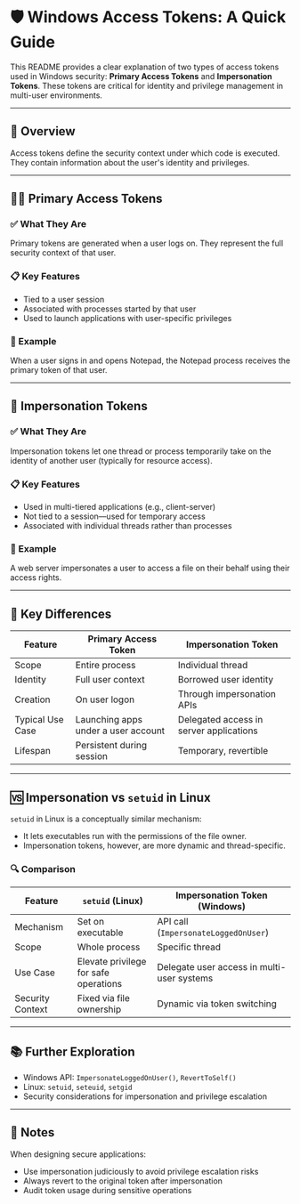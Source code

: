 # 🛡️ Windows Access Tokens: A Quick Guide

This README provides a clear explanation of two types of access tokens used in Windows security: **Primary Access Tokens** and **Impersonation Tokens**. These tokens are critical for identity and privilege management in multi-user environments.

---

## 📌 Overview

Access tokens define the security context under which code is executed. They contain information about the user's identity and privileges.

---

## 🧑‍💼 Primary Access Tokens

### ✅ What They Are
Primary tokens are generated when a user logs on. They represent the full security context of that user.

### 📋 Key Features
- Tied to a user session
- Associated with processes started by that user
- Used to launch applications with user-specific privileges

### 🧠 Example
When a user signs in and opens Notepad, the Notepad process receives the primary token of that user.

---

## 🔄 Impersonation Tokens

### ✅ What They Are
Impersonation tokens let one thread or process temporarily take on the identity of another user (typically for resource access).

### 📋 Key Features
- Used in multi-tiered applications (e.g., client-server)
- Not tied to a session—used for temporary access
- Associated with individual threads rather than processes

### 🧠 Example
A web server impersonates a user to access a file on their behalf using their access rights.

---

## 🧩 Key Differences

| Feature               | Primary Access Token                        | Impersonation Token                        |
|----------------------|---------------------------------------------|--------------------------------------------|
| Scope                | Entire process                              | Individual thread                          |
| Identity             | Full user context                           | Borrowed user identity                     |
| Creation             | On user logon                               | Through impersonation APIs                 |
| Typical Use Case     | Launching apps under a user account         | Delegated access in server applications    |
| Lifespan             | Persistent during session                   | Temporary, revertible                      |

---

## 🆚 Impersonation vs `setuid` in Linux

`setuid` in Linux is a conceptually similar mechanism:
- It lets executables run with the permissions of the file owner.
- Impersonation tokens, however, are more dynamic and thread-specific.

### 🔍 Comparison

| Feature               | `setuid` (Linux)                           | Impersonation Token (Windows)               |
|------------------------|--------------------------------------------|---------------------------------------------|
| Mechanism              | Set on executable                          | API call (`ImpersonateLoggedOnUser`)        |
| Scope                  | Whole process                              | Specific thread                              |
| Use Case               | Elevate privilege for safe operations       | Delegate user access in multi-user systems  |
| Security Context       | Fixed via file ownership                   | Dynamic via token switching                  |

---

## 📚 Further Exploration

- Windows API: `ImpersonateLoggedOnUser()`, `RevertToSelf()`
- Linux: `setuid`, `seteuid`, `setgid`
- Security considerations for impersonation and privilege escalation

---

## 🔧 Notes

When designing secure applications:
- Use impersonation judiciously to avoid privilege escalation risks
- Always revert to the original token after impersonation
- Audit token usage during sensitive operations

